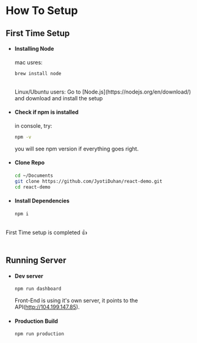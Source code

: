 # How To Setup

## First Time Setup


- #### Installing Node

    mac usres:
    ```sh
    brew install node
    ```
    <br />
    Linux/Ubuntu users:
    Go to [Node.js](https://nodejs.org/en/download/) and download and install the setup

- #### Check if npm is installed
    in console, try:
    ```sh
    npm -v
    ```
    you will see npm version if everything goes right.

- #### Clone Repo
    ```sh
    cd ~/Documents
    git clone https://github.com/JyotiDuhan/react-demo.git
    cd react-demo
    ```

- #### Install Dependencies
    ````sh
    npm i
    ````
<br />
        First Time setup is completed 👍 

<br/>
<br/>

## Running Server

- #### Dev server
    ```sh
    npm run dashboard
    ```
    Front-End is using it's own server, it points to the API(http://104.199.147.85).

- #### Production Build
    ```sh
    npm run production
    ```